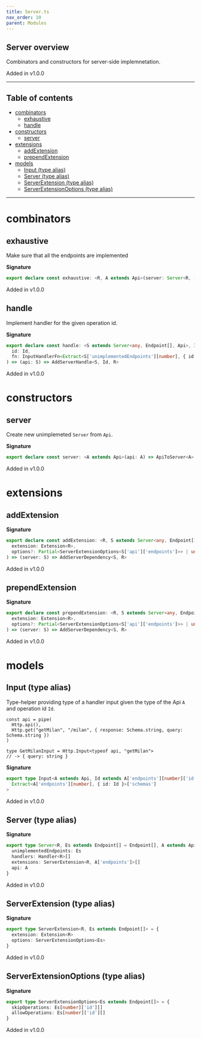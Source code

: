 ```yaml
---
title: Server.ts
nav_order: 10
parent: Modules
---
```


## Server overview

Combinators and constructors for server-side implemnetation.

Added in v1.0.0

---

<h2 class="text-delta">Table of contents</h2>

- [combinators](#combinators)
  - [exhaustive](#exhaustive)
  - [handle](#handle)
- [constructors](#constructors)
  - [server](#server)
- [extensions](#extensions)
  - [addExtension](#addextension)
  - [prependExtension](#prependextension)
- [models](#models)
  - [Input (type alias)](#input-type-alias)
  - [Server (type alias)](#server-type-alias)
  - [ServerExtension (type alias)](#serverextension-type-alias)
  - [ServerExtensionOptions (type alias)](#serverextensionoptions-type-alias)

---

# combinators

## exhaustive

Make sure that all the endpoints are implemented

**Signature**

```ts
export declare const exhaustive: <R, A extends Api>(server: Server<R, [], A>) => Server<R, [], A>
```

Added in v1.0.0

## handle

Implement handler for the given operation id.

**Signature**

```ts
export declare const handle: <S extends Server<any, Endpoint[], Api>, Id extends ServerUnimplementedIds<S>, R>(
  id: Id,
  fn: InputHandlerFn<Extract<S['unimplementedEndpoints'][number], { id: Id }>, R>
) => (api: S) => AddServerHandle<S, Id, R>
```

Added in v1.0.0

# constructors

## server

Create new unimplemeted `Server` from `Api`.

**Signature**

```ts
export declare const server: <A extends Api>(api: A) => ApiToServer<A>
```

Added in v1.0.0

# extensions

## addExtension

**Signature**

```ts
export declare const addExtension: <R, S extends Server<any, Endpoint[], Api>>(
  extension: Extension<R>,
  options?: Partial<ServerExtensionOptions<S['api']['endpoints']>> | undefined
) => (server: S) => AddServerDependency<S, R>
```

Added in v1.0.0

## prependExtension

**Signature**

```ts
export declare const prependExtension: <R, S extends Server<any, Endpoint[], Api>>(
  extension: Extension<R>,
  options?: Partial<ServerExtensionOptions<S['api']['endpoints']>> | undefined
) => (server: S) => AddServerDependency<S, R>
```

Added in v1.0.0

# models

## Input (type alias)

Type-helper providing type of a handler input given the type of the
Api `A` and operation id `Id`.

```
const api = pipe(
  Http.api(),
  Http.get("getMilan", "/milan", { response: Schema.string, query: Schema.string })
)

type GetMilanInput = Http.Input<typeof api, "getMilan">
// -> { query: string }
```

**Signature**

```ts
export type Input<A extends Api, Id extends A['endpoints'][number]['id']> = EndpointSchemasToInput<
  Extract<A['endpoints'][number], { id: Id }>['schemas']
>
```

Added in v1.0.0

## Server (type alias)

**Signature**

```ts
export type Server<R, Es extends Endpoint[] = Endpoint[], A extends Api = Api> = {
  unimplementedEndpoints: Es
  handlers: Handler<R>[]
  extensions: ServerExtension<R, A['endpoints']>[]
  api: A
}
```

Added in v1.0.0

## ServerExtension (type alias)

**Signature**

```ts
export type ServerExtension<R, Es extends Endpoint[]> = {
  extension: Extension<R>
  options: ServerExtensionOptions<Es>
}
```

Added in v1.0.0

## ServerExtensionOptions (type alias)

**Signature**

```ts
export type ServerExtensionOptions<Es extends Endpoint[]> = {
  skipOperations: Es[number]['id'][]
  allowOperations: Es[number]['id'][]
}
```

Added in v1.0.0
